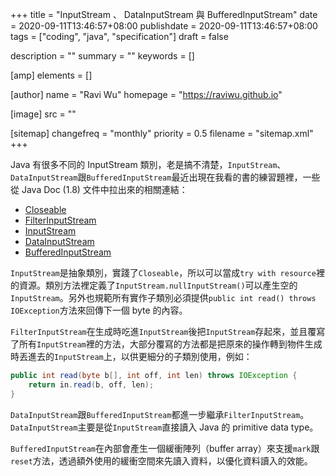 +++
title = "InputStream 、 DataInputStream 與 BufferedInputStream"
date = 2020-09-11T13:46:57+08:00
publishdate = 2020-09-11T13:46:57+08:00
tags = ["coding", "java", "specification"]
draft = false

description = ""
summary = ""
keywords = []

[amp]
    elements = []

[author]
    name = "Ravi Wu"
    homepage = "https://raviwu.github.io"

[image]
    src = ""

[sitemap]
    changefreq = "monthly"
    priority = 0.5
    filename = "sitemap.xml"
+++

Java 有很多不同的 InputStream 類別，老是搞不清楚，`InputStream`、`DataInputStream`跟`BufferedInputStream`最近出現在我看的書的練習題裡，一些從 Java Doc (1.8) 文件中拉出來的相關連結：

*   [Closeable](https://docs.oracle.com/javase/8/docs/api/java/io/Closeable.html)
*   [FilterInputStream](https://docs.oracle.com/javase/8/docs/api/java/io/FilterInputStream.html)
*   [InputStream](https://docs.oracle.com/javase/8/docs/api/java/io/InputStream.html)
*   [DataInputStream](https://docs.oracle.com/javase/8/docs/api/java/io/DataInputStream.html)
*   [BufferedInputStream](https://docs.oracle.com/javase/8/docs/api/java/io/BufferedInputStream.html)

`InputStream`是抽象類別，實踐了`Closeable`，所以可以當成`try with resource`裡的資源。類別方法裡定義了`InputStream.nullInputStream()`可以產生空的`InputStream`。另外也規範所有實作子類別必須提供`public int read() throws IOException`方法來回傳下一個 byte 的內容。

`FilterInputStream`在生成時吃進`InputStream`後把`InputStream`存起來，並且覆寫了所有`InputStream`裡的方法，大部分覆寫的方法都是把原來的操作轉到物件生成時丟進去的`InputStream`上，以供更細分的子類別使用，例如：

```java
public int read(byte b[], int off, int len) throws IOException {
    return in.read(b, off, len);
}
```

`DataInputStream`跟`BufferedInputStream`都進一步繼承`FilterInputStream`。`DataInputStream`主要是從`InputStream`直接讀入 Java 的 primitive data type。

`BufferedInputStream`在內部會產生一個緩衝陣列（buffer array）來支援`mark`跟`reset`方法，透過額外使用的緩衝空間來先讀入資料，以優化資料讀入的效能。